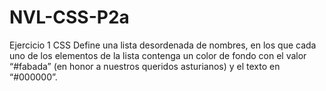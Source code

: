 # NVL-CSS-P2a
Ejercicio 1 CSS
Define una lista desordenada de nombres, en los que cada uno de los elementos de la lista contenga un color de fondo 
con el valor “#fabada” (en honor a nuestros queridos asturianos) y el texto en “#000000”.
